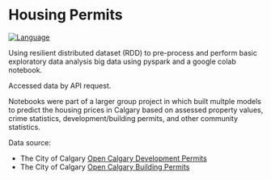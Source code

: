 # Housing Permits

[![Language](https://img.shields.io/badge/language-PySpark-blue.svg)](https://www.python.org/)

Using resilient distributed dataset (RDD) to pre-process and perform basic exploratory data analysis big data using pyspark and a google colab notebook.

Accessed data by API request.

Notebooks were part of a larger group project in which built multple models to predict the housing prices in Calgary based on assessed property values, crime statistics, development/building permits, and other community statistics.

Data source:

-   The City of Calgary [Open Calgary Development Permits](https://data.calgary.ca/Business-and-Economic-Activity/Development-Permits/6933-unw5/about_data)
-   The City of Calgary [Open Calgary Building Permits](https://data.calgary.ca/Business-and-Economic-Activity/Building-Permits/c2es-76ed/about_data)
